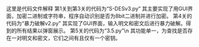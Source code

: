 这里是代码文件解释
第1关到第3关的代码为“S-DESv3.py”
其主要实现了用GUI界面，加密二进制或字符串，程序自动识别是否为8bit二进制并进行加密。
第4关的代码为“暴力破解v2.py”
其实现了GUI界面，输入明文和密文后进行暴力破解。得到的所有结果以弹窗展示。
第5关的代码为“3.5.py”\n
其功能单一，为查找是否存在一对明文和密文，它们之间有且仅有一个密钥。
